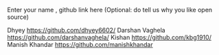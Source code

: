 Enter your name , github link here
(Optional: do tell us why you like open source)

Dhyey https://github.com/dhyey6602/
Darshan Vaghela https://github.com/darshanvaghela/
Kishan https://github.com/kbg1910/
Manish Khandar https://github.com/manishkhandar
